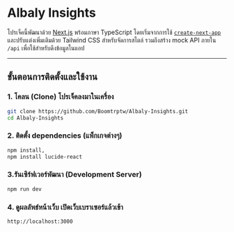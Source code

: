 # Albaly Insights

โปรเจ็คนี้พัฒนาด้วย [Next.js](https://nextjs.org) พร้อมภาษา TypeScript โดยเริ่มจากการใช้ [`create-next-app`](https://nextjs.org/docs/app/api-reference/cli/create-next-app) และปรับแต่งเพิ่มเติมด้วย Tailwind CSS สำหรับจัดการสไตล์ รวมถึงสร้าง mock API ภายใน `/api` เพื่อใช้สำหรับดึงข้อมูลในแอป

---

## ขั้นตอนการติดตั้งและใช้งาน

### 1. โคลน (Clone) โปรเจ็คลงมาในเครื่อง

```bash
git clone https://github.com/Boomtrptw/Albaly-Insights.git
cd Albaly-Insights
```

### 2. ติดตั้ง dependencies (แพ็กเกจต่างๆ)

```bash
npm install,
npm install lucide-react
```

### 3.รันเซิร์ฟเวอร์พัฒนา (Development Server)

```bash
npm run dev
```

### 4. ดูผลลัพธ์หน้าเว็บ เปิดเว็บเบราเซอร์แล้วเข้า

```bash
http://localhost:3000
```
